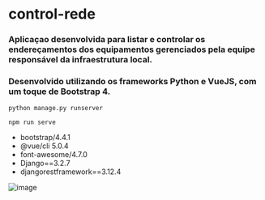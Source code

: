 # control-rede
### Aplicaçao desenvolvida para listar e controlar os endereçamentos dos equipamentos gerenciados pela equipe responsável da infraestrutura local.

### Desenvolvido utilizando os frameworks Python e VueJS, com um toque de Bootstrap 4.

```
python manage.py runserver
```

```
npm run serve
```

- bootstrap/4.4.1
- @vue/cli 5.0.4
- font-awesome/4.7.0
- Django==3.2.7
- djangorestframework==3.12.4


![image](https://user-images.githubusercontent.com/100718883/230695685-9330a5dd-54e1-48db-b956-409209f00c4f.png)


